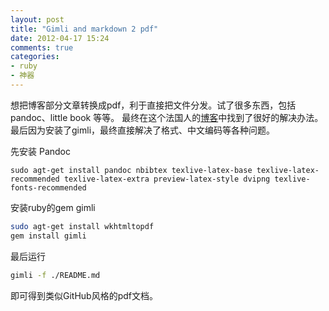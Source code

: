 ```yaml
---
layout: post
title: "Gimli and markdown 2 pdf"
date: 2012-04-17 15:24
comments: true
categories: 
- ruby
- 神器
---
```



想把博客部分文章转换成pdf，利于直接把文件分发。试了很多东西，包括 pandoc、little book 等等。
最终在这个法国人的[博客](http://kevin.deldycke.com/2012/01/how-to-generate-pdf-markdown/)中找到了很好的解决办法。
最后因为安装了gimli，最终直接解决了格式、中文编码等各种问题。

先安装 Pandoc

`sudo agt-get install pandoc nbibtex texlive-latex-base texlive-latex-recommended texlive-latex-extra preview-latex-style dvipng texlive-fonts-recommended`

安装ruby的gem gimli

```sh
sudo agt-get install wkhtmltopdf
gem install gimli
```

最后运行

```sh 
gimli -f ./README.md 
```

即可得到类似GitHub风格的pdf文档。